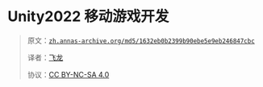 # Unity2022 移动游戏开发

> 原文：[`zh.annas-archive.org/md5/1632eb0b2399b90ebe5e9eb246847cbc`](https://zh.annas-archive.org/md5/1632eb0b2399b90ebe5e9eb246847cbc)
> 
> 译者：[飞龙](https://github.com/wizardforcel)
> 
> 协议：[CC BY-NC-SA 4.0](http://creativecommons.org/licenses/by-nc-sa/4.0/)